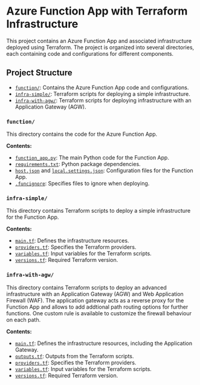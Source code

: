 # Azure Function App with Terraform Infrastructure

This project contains an Azure Function App and associated infrastructure deployed using Terraform. The project is organized into several directories, each containing code and configurations for different components.

## Project Structure

- [`function/`](function/): Contains the Azure Function App code and configurations.
- [`infra-simple/`](infra-simple/): Terraform scripts for deploying a simple infrastructure.
- [`infra-with-agw/`](infra-with-agw/): Terraform scripts for deploying infrastructure with an Application Gateway (AGW).

### `function/`

This directory contains the code for the Azure Function App.

**Contents:**

- [`function_app.py`](function/function_app.py): The main Python code for the Function App.
- [`requirements.txt`](function/requirements.txt): Python package dependencies.
- [`host.json`](function/host.json) and [`local.settings.json`](function/local.settings.json): Configuration files for the Function App.
- [`.funcignore`](function/.funcignore): Specifies files to ignore when deploying.

### `infra-simple/`

This directory contains Terraform scripts to deploy a simple infrastructure for the Function App.

**Contents:**

- [`main.tf`](infra-simple/main.tf): Defines the infrastructure resources.
- [`providers.tf`](infra-simple/providers.tf): Specifies the Terraform providers.
- [`variables.tf`](infra-simple/variables.tf): Input variables for the Terraform scripts.
- [`versions.tf`](infra-simple/versions.tf): Required Terraform version.

### `infra-with-agw/`

This directory contains Terraform scripts to deploy an advanced infrastructure with an Application Gateway (AGW) and Web Application Firewall (WAF). The application gateway acts as a reverse proxy for the Function App and allows to add addtional path routing options for further functions. One custom rule is available to customize the firewall behaviour on each path. 

**Contents:**

- [`main.tf`](infra-with-agw/main.tf): Defines the infrastructure resources, including the Application Gateway.
- [`outputs.tf`](infra-with-agw/outputs.tf): Outputs from the Terraform scripts.
- [`providers.tf`](infra-with-agw/providers.tf): Specifies the Terraform providers.
- [`variables.tf`](infra-with-agw/variables.tf): Input variables for the Terraform scripts.
- [`versions.tf`](infra-with-agw/versions.tf): Required Terraform version.